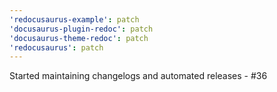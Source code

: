 ```yaml
---
'redocusaurus-example': patch
'docusaurus-plugin-redoc': patch
'docusaurus-theme-redoc': patch
'redocusaurus': patch
---
```


Started maintaining changelogs and automated releases - #36
